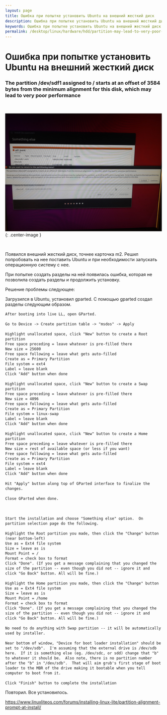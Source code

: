 ```yaml
---
layout: page
title: Ошибка при попытке установить Ubuntu на внешний жесткий диск
description: Ошибка при попытке установить Ubuntu на внешний жесткий диск
keywords: Ошибка при попытке установить Ubuntu на внешний жесткий диск
permalink: /desktop/linux/hardware/hdd/partition-may-lead-to-very-poor-performance/
---
```


# Ошибка при попытке установить Ubuntu на внешний жесткий диск

### The partition /dev/sdf1 assigned to / starts at an offset of 3584 bytes from the minimum alignment for this disk, which may lead to very poor performance

<br/>

![The partition /dev/sdf1 assigned to / starts at an offset of 3584 bytes from the minimum alignment for this disk, which may lead to very poor performance](/img/desktop/linux/hardware/hdd/partition-may-lead-to-very-poor-performance.jpg 'The partition /dev/sdf1 assigned to / starts at an offset of 3584 bytes from the minimum alignment for this disk, which may lead to very poor performance'){: .center-image }

<br/>

Появился внешний жесткий диск, точнее карточка m2. Решил попробовать на нее поставить Ubuntu и при необходимости запускать операционную систему с нее.

При попытке создать разделы на ней появилась ошибка, которая не позволила создать разделы и продолжить установку.

Решение проблемы следующее:

Загрузился в Ubuntu, установил gparted. С помощью gparted создал разделы следующим образом.

    After booting into live LL, open GParted.

    Go to Device -> Create partition table -> "msdos" -> Apply

    Highlight unallocated space, click "New" button to create a Root partition
    Free space preceding = leave whatever is pre-filled there
    New size = 25600
    Free space following = leave what gets auto-filled
    Create as = Primary Partition
    File system = ext4
    Label = leave blank
    Click "Add" button when done

    Highlight unallocated space, click "New" button to create a Swap partition
    Free space preceding = leave whatever is pre-filled there
    New size = 4096
    Free space following = leave what gets auto-filled
    Create as = Primary Partition
    File system = linux-swap
    Label = leave blank
    Click "Add" button when done

    Highlight unallocated space, click "New" button to create a Home partition
    Free space preceding = leave whatever is pre-filled there
    New size = rest of available space (or less if you want)
    Free space following = leave what gets auto-filled
    Create as = Primary Partition
    File system = ext4
    Label = leave blank
    Click "Add" button when done

    Hit "Apply" button along top of GParted interface to finalize the changes.

    Close GParted when done.



    Start the installation and choose "Something else" option.  On partition selection page do the following.

    Highlight the Root partition you made, then click the "Change" button (near bottom-left)
    Use as = Ext4 file system
    Size = leave as is
    Mount Point = /
    Format = check box to format
    Click "Done". (If you get a message complaining that you changed the size of the partition -- even though you did not -- ignore it and click "Go Back" button. All will be fine.)

    Highlight the Home partition you made, then click the "Change" button
    Use as = Ext4 file system
    Size = leave as is
    Mount Point = /home
    Format = check box to format
    Click "Done". (If you get a message complaining that you changed the size of the partition -- even though you did not -- ignore it and click "Go Back" button. All will be fine.)

    No need to do anything with Swap partition -- it will be automatically used by installer.

    Near bottom of window, "Device for boot loader installation" should be set to "/dev/sdb".  I'm assuming that the external drive is /dev/sdb here.  If it is something else (eg. /dev/sdc, or sdd) change that "b" to whatever it should be.  Also note, there is no partition number after the "b" in "/dev/sdb".  That will aim grub's first stage of boot loader to the MBR of the drive making it bootable when you tell computer to boot from it.

    Click "Finish" button to complete the installation

Повторил. Все установилось.

https://www.linuxliteos.com/forums/installing-linux-lite/partition-alignment-prompt-at-install/
